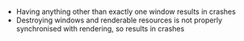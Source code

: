 * Having anything other than exactly one window results in crashes
* Destroying windows and renderable resources is not properly synchronised with rendering, so results in crashes